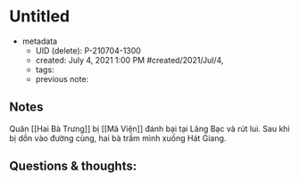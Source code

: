 # Untitled

- metadata
	- UID (delete): P-210704-1300
	- created: July 4, 2021 1:00 PM #created/2021/Jul/4,
	- tags:
	- previous note:

## Notes
Quân [[Hai Bà Trưng]] bị [[Mã Viện]] đánh bại tại Lãng Bạc và rút lui. Sau khi bị dồn vào đường cùng, hai bà trầm mình xuống Hát Giang.

## Questions & thoughts:

